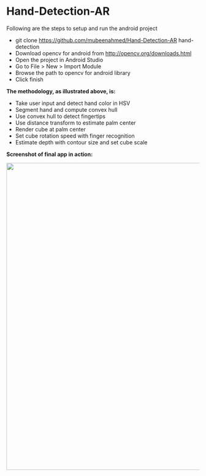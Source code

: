 # Hand-Detection-AR

Following are the steps to setup and run the android project
*	git clone https://github.com/mubeenahmed/Hand-Detection-AR hand-detection
*	Download opencv for android from http://opencv.org/downloads.html
*	Open the project in Android Studio
*	Go to File > New > Import Module
*	Browse the path to opencv for android library
*	Click finish




**The methodology, as illustrated above, is:**
* Take user input and detect hand color in HSV
* Segment hand and compute convex hull
* Use convex hull to detect fingertips
* Use distance transform to estimate palm center
* Render cube at palm center
* Set cube rotation speed with finger recognition
* Estimate depth with contour size and set cube scale


**Screenshot of final app in action:**

<img src="https://github.com/ad8454/Hand-Detection-AR/blob/master/ar_final.JPG" width="800">
